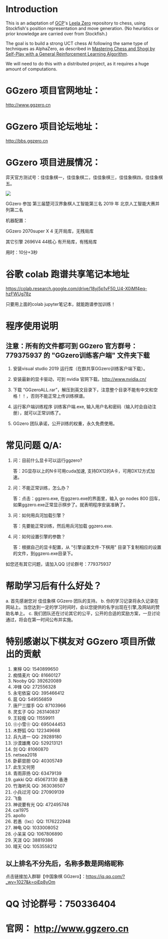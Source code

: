 

# Introduction

This is an adaptation of [GCP](https://github.com/gcp)'s [Leela Zero](https://github.com/gcp/leela-zero/) repository to chess, using Stockfish's position representation and move generation. (No heuristics or prior knowledge are carried over from Stockfish.)

The goal is to build a strong UCT chess AI following the same type of techniques as AlphaZero, as described in [Mastering Chess and Shogi by Self-Play with a General Reinforcement Learning Algorithm](https://arxiv.org/abs/1712.01815).

We will need to do this with a distributed project, as it requires a huge amount of computations.

# GGzero 项目官网地址：

http://www.ggzero.cn

# GGzero 项目论坛地址：

http://bbs.ggzero.cn

# GGzero 项目进展情况：

  弈天官方测试号：佳佳象棋一，佳佳象棋二，佳佳象棋三，佳佳象棋四，佳佳象棋五。
  
  ![](https://github.com/leedavid/leela-chess-to-Chinese-Chess/blob/master/lc0/20190904.png)
  
  GGzero 参加 第三届楚河汉界象棋人工智能第三名 
  2019 年 北京人工智能大赛并列第二名
  
  机器配置： 
  
  GGzero    2070super X 4 无开局库，无残局库
  
  其它引擎   2696V4 44核心 有开局库，有残局库
  
  用时：10分+3秒 
  

# 谷歌 colab 跑谱共享笔记本地址

https://colab.research.google.com/drive/18yj5p1vF50_U4-X0iMf4eq-hzFWUg78z


只要用上面的colab jupyter笔记本，就能跑谱参加训练！

# 程序使用说明

  ## 注意：所有的文件都可到 GGzero 官方群号：779375937 的 "GGzero训练客户端" 文件夹下载

1. 安装visual studio 2019 运行库（在群共享GGzero训练客户端下载）。

2. 安装最新的显卡驱动，可到 nvidia 官网下载。http://www.nvidia.cn/

3. 下载 “GGzeroALL.rar”，解压到英文目录下，注意整个目录不能有中文和空格！！，否则不能正常上传训练棋谱。

4. 运行客户端训练程序 训练客户端.exe, 输入用户名和密码（输入时会自动注册），就可以正常训练了。

5. GGzero 团队承诺，公开训练的权重，永久免费使用。

# 常见问题 Q/A:

1.  问：目前什么显卡可以运行ggzero?

    答：2G显存以上的N卡可用cuda加速, 支持DX12的A卡，可用DX12方式加速。

2.  问：不能正常训练，怎么办？

    答：点击：ggzero.exe, 在ggzero.exe的界面里，输入 go nodes 800 回车，如果ggzero.exe正常显示棋步了。就表明程序安装准确了。
    
3.  问：如何用兵河加载引擎？

    答：先要能正常训练，然后用兵河加载 ggzero.exe.  
    
4.  问：如何设置引擎的参数？

    答：根据自己的显卡配置，从 "引擎设置文件-下棋用" 目录下复制相应的设置的文件，到ggzero.exe目录下。

如您还有其它问题，请加入QQ 讨论群号：779375937 


# 帮助学习后有什么好处？
a. 首先感谢您对 	佳佳象棋 GGzero 团队的支持。
b. 你的学习记录将永久记录在网站上。当您达到一定的学习时间时，会以您提供的名字出现在引擎,及网站的赞助名单上。
c. 我们团队还在讨论其它的公平，公开的合适的奖励方案，一旦讨论通过，将会在第一时间公布并实施。

# 特别感谢以下棋友对 GGzero 项目所做出的贡献

 

1. 東檸 QQ: 1540899650
2. 痴情麦片 QQ: 81660127
3. Nooby QQ: 392620089
4. 冲锋 QQ: 272556328
5. 永宅依寍 QQ: 395466412
6. 扈 QQ: 549556859
7. 唐尸三摆手 QQ: 87103966
8. 灵玄子 QQ: 263140837
9. 王较瘦 QQ: 11559911
10. ❀小雪❀ QQ: 695044453
11. 木野狐 QQ: 122349668
12. 兵九进一 QQ: 29289180
13. 沙漠雄鹰 QQ: 529213121
14. 剑 QQ: 81060870
15. netsea2018
16. 卧薪尝胆 QQ: 40305749
17. 此生又何劳
18. 青雨菲扬 QQ: 63479139
19. gakki QQ: 450673130 香港
20. 竹海听风 QQ: 363036507
21. 小兵过河 QQ: 270909139
22. 飞鱼
23. 神说要有光 QQ: 472495748
24. cai1975
25. apollo
26. 若愚（lxc）QQ: 1176222948
27. 神龟 QQ: 1033008052
28. 小呆呆 QQ: 1067806890
29. 天涯 QQ: 38819386
30. 晴天 QQ: 1053558212



## 以上排名不分先后，名称多数是网络昵称

点击链接加入群聊【中国象棋 GGzero】：https://jq.qq.com/?_wv=1027&k=oiEp8yOm

# QQ 讨论群号：750336404
# 官网： http://www.ggzero.cn
